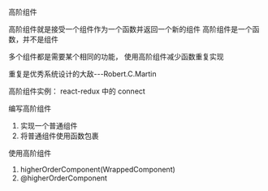 高阶组件

高阶组件就是接受一个组件作为一个函数并返回一个新的组件
高阶组件是一个函数，并不是组件

多个组件都是需要某个相同的功能， 使用高阶组件减少函数重复实现

重复是优秀系统设计的大敌---Robert.C.Martin

高阶组件实例：
    react-redux 中的 connect

编写高阶组件
1. 实现一个普通组件
1. 将普通组件使用函数包裹

使用高阶组件
1. higherOrderComponent(WrappedComponent)
1. @higherOrderComponent